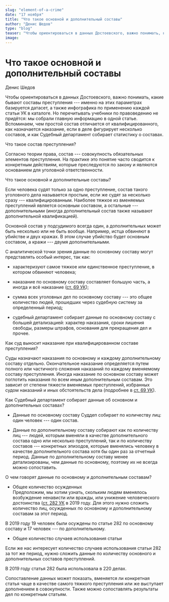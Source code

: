 ```yaml
---
slug: "element-of-a-crime"
date: "17 ноября"
title: "Что такое основной и дополнительный составы"
author: "Денис Шедов"
type: "blog"
teaser: "Чтобы ориентироваться в данных Достоевского, важно понимать, какие бывают составы преступления --- именно на этих параметрах базируется датасет"
image:
---
```


# Что такое основной и дополнительный составы

Денис Шедов

Чтобы ориентироваться в данных Достоевского, важно понимать, какие бывают составы преступления --- именно на этих параметрах базируется датасет, а также инфографика по применению каждой статьи УК в каталоге. Но перечитывать учебники по правоведению не придётся: мы собрали главную информацию в одной статье. Вспоминаем, чем простой состав отличается от квалифицированного, как назначается наказание, если в деле фигурирует несколько составов, и как Судебный департамент собирает статистику о составах.

Что такое состав преступления?

Согласно теории права, состав --- совокупность обязательных элементов преступления. На практике это понятие часто сводится к конкретным действиям, которые преследуются по закону и являются основанием для уголовной ответственности.

Что такое основной и дополнительные составы?

Если человека судят только за одно преступление, состав такого уголовного дела называется простым, если же судят за несколько сразу --- квалифицированным. Наиболее тяжкое из вменяемых преступлений является основным составом, а остальные --- дополнительными (иногда дополнительный состав также называют дополнительной квалификацией).

Основной состав у подсудимого всегда один, а дополнительных может быть несколько или не быть вообще. Например, истца обвиняют в убийстве и двух кражах. В этом случае убийство будет основным составом, а кражи --- двумя дополнительными.

С аналитической точки зрения данные по основному составу могут представлять особый интерес, так как:

- характеризуют самое тяжкое или единственное преступление, в котором обвиняют человека;

- наказание по основному составу составляет большую часть, а иногда и всё наказание ([ст. 69 УК](http://www.consultant.ru/document/cons_doc_LAW_10699/1750f77d5ab2edf9b591ecb4451727086bda5ac0/#:~:text=%D0%9D%D0%B0%D0%B7%D0%BD%D0%B0%D1%87%D0%B5%D0%BD%D0%B8%D0%B5%20%D0%BD%D0%B0%D0%BA%D0%B0%D0%B7%D0%B0%D0%BD%D0%B8%D1%8F%20%D0%BF%D0%BE%20%D1%81%D0%BE%D0%B2%D0%BE%D0%BA%D1%83%D0%BF%D0%BD%D0%BE%D1%81%D1%82%D0%B8%20%D0%BF%D1%80%D0%B5%D1%81%D1%82%D1%83%D0%BF%D0%BB%D0%B5%D0%BD%D0%B8%D0%B9,-1.&text=%D0%95%D1%81%D0%BB%D0%B8%20%D1%85%D0%BE%D1%82%D1%8F%20%D0%B1%D1%8B%20%D0%BE%D0%B4%D0%BD%D0%BE%20%D0%B8%D0%B7,%D1%87%D0%B0%D1%81%D1%82%D0%B8%D1%87%D0%BD%D0%BE%D0%B3%D0%BE%20%D0%B8%D0%BB%D0%B8%20%D0%BF%D0%BE%D0%BB%D0%BD%D0%BE%D0%B3%D0%BE%20%D1%81%D0%BB%D0%BE%D0%B6%D0%B5%D0%BD%D0%B8%D1%8F%20%D0%BD%D0%B0%D0%BA%D0%B0%D0%B7%D0%B0%D0%BD%D0%B8%D0%B9.));

- сумма всех уголовных дел по основному составу --- это общее количество людей, прошедших через судебную систему за определенный период;

- судебный департамент собирает данные по основному составу с большей детализацией: характер наказания, сроки лишения свободы, размеры штрафов, основания для прекращения дел и прочее.

Как суд выносит наказание при квалифицированном составе преступления?

Суды назначают наказания по основному и каждому дополнительному составу отдельно. Окончательное наказание определяется путем полного или частичного сложения наказаний по каждому вменяемому составу преступления. Иногда наказание по основном составу может поглотить наказания по всем иным дополнительным составам. Это зависит от степени тяжести вменяемых преступлений, избранных судом наказаний и иных обстоятельств дела (подробнее в [ст. 69 УК](http://www.consultant.ru/document/cons_doc_LAW_10699/1750f77d5ab2edf9b591ecb4451727086bda5ac0/#:~:text=%D0%9D%D0%B0%D0%B7%D0%BD%D0%B0%D1%87%D0%B5%D0%BD%D0%B8%D0%B5%20%D0%BD%D0%B0%D0%BA%D0%B0%D0%B7%D0%B0%D0%BD%D0%B8%D1%8F%20%D0%BF%D0%BE%20%D1%81%D0%BE%D0%B2%D0%BE%D0%BA%D1%83%D0%BF%D0%BD%D0%BE%D1%81%D1%82%D0%B8%20%D0%BF%D1%80%D0%B5%D1%81%D1%82%D1%83%D0%BF%D0%BB%D0%B5%D0%BD%D0%B8%D0%B9,-1.&text=%D0%95%D1%81%D0%BB%D0%B8%20%D1%85%D0%BE%D1%82%D1%8F%20%D0%B1%D1%8B%20%D0%BE%D0%B4%D0%BD%D0%BE%20%D0%B8%D0%B7,%D1%87%D0%B0%D1%81%D1%82%D0%B8%D1%87%D0%BD%D0%BE%D0%B3%D0%BE%20%D0%B8%D0%BB%D0%B8%20%D0%BF%D0%BE%D0%BB%D0%BD%D0%BE%D0%B3%D0%BE%20%D1%81%D0%BB%D0%BE%D0%B6%D0%B5%D0%BD%D0%B8%D1%8F%20%D0%BD%D0%B0%D0%BA%D0%B0%D0%B7%D0%B0%D0%BD%D0%B8%D0%B9.)).

Как Судебный департамент собирает данные об основном и дополнительных составах?

- Данные по основному составу Суддеп собирает по количеству лиц: один человек --- один состав.

- Данные по дополнительному составу собирают как по количеству лиц --- людей, которым вменяли в качестве дополнительного состава одно или несколько преступлений, так и по количеству составов --- конкретных эпизодов, которые вменялись человеку в качестве дополнительного состава хотя бы один раз за отчетный период. Данные по дополнительному составу менее детализированы, чем данные по основному, поэтому их не всегда можно сопоставить.

О чем говорят данные по основному и дополнительным составам?

- Общее количество осужденных\
  Предположим, мы хотим узнать, скольким людям вменялось возбуждение ненависти или вражды, или унижение человеческого достоинства ([ст. 282 УК](<http://www.consultant.ru/document/cons_doc_LAW_10699/d350878ee36f956a74c2c86830d066eafce20149/#:~:text=%D0%92%D0%BE%D0%B7%D0%B1%D1%83%D0%B6%D0%B4%D0%B5%D0%BD%D0%B8%D0%B5%20%D0%BD%D0%B5%D0%BD%D0%B0%D0%B2%D0%B8%D1%81%D1%82%D0%B8%20%D0%BB%D0%B8%D0%B1%D0%BE%20%D0%B2%D1%80%D0%B0%D0%B6%D0%B4%D1%8B%2C%20%D0%B0%20%D1%80%D0%B0%D0%B2%D0%BD%D0%BE%20%D1%83%D0%BD%D0%B8%D0%B6%D0%B5%D0%BD%D0%B8%D0%B5%20%D1%87%D0%B5%D0%BB%D0%BE%D0%B2%D0%B5%D1%87%D0%B5%D1%81%D0%BA%D0%BE%D0%B3%D0%BE%20%D0%B4%D0%BE%D1%81%D1%82%D0%BE%D0%B8%D0%BD%D1%81%D1%82%D0%B2%D0%B0,-(%D0%B2%20%D1%80%D0%B5%D0%B4.)>) в 2019 году. Для этого нужно сложить количество лиц, осужденных по основному и дополнительному составам за этот период.

В 2019 году 19 человек были осуждены по статье 282 по основному составу и 17 человек --- по дополнительному.

- Общее количество случаев использования статьи

Если же нас интересует количество случаев использования статьи 282 за тот же период, нужно сложить данные по количеству основного и дополнительных составов преступлений.

В 2019 году статья 282 была использовала в 220 делах.

Сопоставление данных может показать, вменяется ли конкретная статья чаще в качестве самого тяжкого преступления или же выступает дополнением в совокупности. Также можно сопоставлять результаты дел по конкретным статьям.
